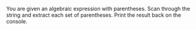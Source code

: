 You are given an algebraic expression with parentheses. Scan through the string and extract each set of parentheses.
Print the result back on the console.
